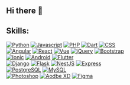 ## Hi there 👋

## Skills:
[![Python](https://img.shields.io/badge/Python-3776AB?style=flat&logo=python&logoColor=white&labelColor=101010)]()
[![Javascript](https://img.shields.io/badge/JavaScript-F7DF1E?style=flat&logo=javascript&logoColor=white&labelColor=101010)]()
[![PHP](https://img.shields.io/badge/PHP-777BB4?style=flat&logo=php&logoColor=white&labelColor=101010)]()
[![Dart](https://img.shields.io/badge/Dart-0175C2?style=flat&logo=dart&logoColor=white&labelColor=101010)]()
[![CSS](https://img.shields.io/badge/CSS-1572B6?style=flat&logo=css3&logoColor=white&labelColor=101010)]()
</br>
[![Angular](https://img.shields.io/badge/Angular-DD0031?style=flat&logo=angular&logoColor=white&labelColor=101010)]()
[![React](https://img.shields.io/badge/React-0769AD?style=flat&logo=react&logoColor=white&labelColor=101010)]()
[![Vue](https://img.shields.io/badge/Vue.js-4FC08D?style=flat&logo=vue.js&logoColor=white&labelColor=101010)]()
[![jQuery](https://img.shields.io/badge/jQuery-0769AD?style=flat&logo=jquery&logoColor=white&labelColor=101010)]()
[![Bootstrap](https://img.shields.io/badge/Bootstrap-blueviolet?style=flat&logo=bootstrap&logoColor=white&labelColor=101010)]()
</br>
[![Ionic](https://img.shields.io/badge/Ionic-3880FF?style=flat&logo=ionic&logoColor=white&labelColor=101010)]()
[![Android](https://img.shields.io/badge/Android-3DDC84?style=flat&logo=android&logoColor=white&labelColor=101010)]()
[![Flutter](https://img.shields.io/badge/Flutter-02569B?style=flat&logo=flutter&logoColor=white&labelColor=101010)]()
</br>
[![Django](https://img.shields.io/badge/Django-339933?style=flat&logo=django&logoColor=white&labelColor=101010)]()
[![Flask](https://img.shields.io/badge/Flask-343434?style=flat&logo=flask&logoColor=white&labelColor=101010)]()
[![NestJS](https://img.shields.io/badge/NestJS-E0234E?style=flat&logo=nestjs&logoColor=white&labelColor=101010)]()
[![Express](https://img.shields.io/badge/Express-343434?style=flat&logo=express&logoColor=white&labelColor=101010)]()
</br>
[![PostgreSQL](https://img.shields.io/badge/PostgreSQL-336791?style=flat&logo=PostgreSQL&logoColor=white&labelColor=101010)]()
[![MySQL](https://img.shields.io/badge/MySQL-4479A1?style=flat&logo=mysql&logoColor=white&labelColor=101010)]()
</br>
[![Photoshop](https://img.shields.io/badge/Photoshop-31A8FF?style=flat&logo=adobe-photoshop&logoColor=white&labelColor=101010)]()
[![Aodbe XD](https://img.shields.io/badge/Adobe_XD-FF61F6?style=flat&logo=adobe-xd&logoColor=white&labelColor=101010)]()
[![Figma](https://img.shields.io/badge/Figma-F24E1E?style=flat&logo=figma&logoColor=white&labelColor=101010)]()
</br>

<!--
**gperedo98/gperedo98** is a ✨ _special_ ✨ repository because its `README.md` (this file) appears on your GitHub profile.

Here are some ideas to get you started:

- 🔭 I’m currently working on ...
- 🌱 I’m currently learning ...
- 👯 I’m looking to collaborate on ...
- 🤔 I’m looking for help with ...
- 💬 Ask me about ...
- 📫 How to reach me: ...
- 😄 Pronouns: ...
- ⚡ Fun fact: ...
-->
